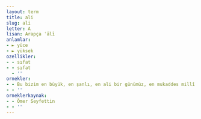 ```yaml
---
layout: term
title: ali
slug: ali
letter: A
lisan: Arapça ʿālī
anlamlar:
- ► yüce
- ► yüksek
ozellikler:
- - sıfat
- - sıfat
  - ''
ornekler:
- - Bu bizim en büyük, en şanlı, en ali bir günümüz, en mukaddes millî bayramımız.
- - ''
orneklerkaynak:
- - Ömer Seyfettin
- - ''
---
```

